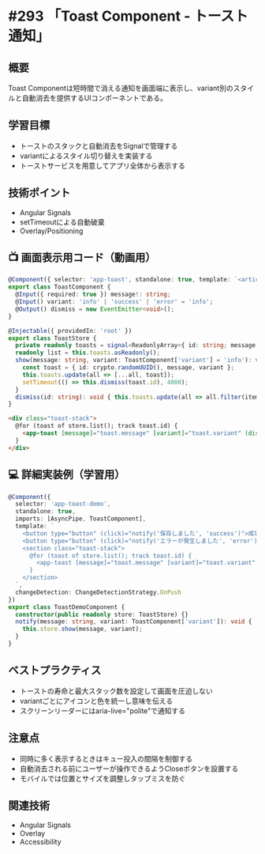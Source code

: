 # #293 「Toast Component - トースト通知」

## 概要
Toast Componentは短時間で消える通知を画面端に表示し、variant別のスタイルと自動消去を提供するUIコンポーネントである。

## 学習目標
- トーストのスタックと自動消去をSignalで管理する
- variantによるスタイル切り替えを実装する
- トーストサービスを用意してアプリ全体から表示する

## 技術ポイント
- Angular Signals
- setTimeoutによる自動破棄
- Overlay/Positioning

## 📺 画面表示用コード（動画用）
```typescript
@Component({ selector: 'app-toast', standalone: true, template: `<article class="toast" [class.toast--success]="variant==='success'" [class.toast--error]="variant==='error'"><p>{{ message }}</p><button type="button" (click)="dismiss.emit()">×</button></article>`, changeDetection: ChangeDetectionStrategy.OnPush })
export class ToastComponent {
  @Input({ required: true }) message!: string;
  @Input() variant: 'info' | 'success' | 'error' = 'info';
  @Output() dismiss = new EventEmitter<void>();
}
```

```typescript
@Injectable({ providedIn: 'root' })
export class ToastStore {
  private readonly toasts = signal<ReadonlyArray<{ id: string; message: string; variant: 'info' | 'success' | 'error' }>>([]);
  readonly list = this.toasts.asReadonly();
  show(message: string, variant: ToastComponent['variant'] = 'info'): void {
    const toast = { id: crypto.randomUUID(), message, variant };
    this.toasts.update(all => [...all, toast]);
    setTimeout(() => this.dismiss(toast.id), 4000);
  }
  dismiss(id: string): void { this.toasts.update(all => all.filter(item => item.id !== id)); }
}
```

```html
<div class="toast-stack">
  @for (toast of store.list(); track toast.id) {
    <app-toast [message]="toast.message" [variant]="toast.variant" (dismiss)="store.dismiss(toast.id)"></app-toast>
  }
</div>
```

## 💻 詳細実装例（学習用）
```typescript
@Component({
  selector: 'app-toast-demo',
  standalone: true,
  imports: [AsyncPipe, ToastComponent],
  template: `
    <button type="button" (click)="notify('保存しました', 'success')">成功トースト</button>
    <button type="button" (click)="notify('エラーが発生しました', 'error')">エラートースト</button>
    <section class="toast-stack">
      @for (toast of store.list(); track toast.id) {
        <app-toast [message]="toast.message" [variant]="toast.variant" (dismiss)="store.dismiss(toast.id)"></app-toast>
      }
    </section>
  `,
  changeDetection: ChangeDetectionStrategy.OnPush
})
export class ToastDemoComponent {
  constructor(public readonly store: ToastStore) {}
  notify(message: string, variant: ToastComponent['variant']): void {
    this.store.show(message, variant);
  }
}
```

## ベストプラクティス
- トーストの寿命と最大スタック数を設定して画面を圧迫しない
- variantごとにアイコンと色を統一し意味を伝える
- スクリーンリーダーにはaria-live="polite"で通知する

## 注意点
- 同時に多く表示するときはキュー投入の間隔を制御する
- 自動消去される前にユーザーが操作できるようCloseボタンを設置する
- モバイルでは位置とサイズを調整しタップミスを防ぐ

## 関連技術
- Angular Signals
- Overlay
- Accessibility
